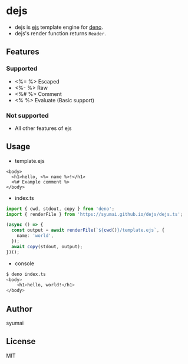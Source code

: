# dejs

- dejs is [ejs](https://ejs.co) template engine for [deno](https://github.com/denoland/deno).
- dejs's render function returns `Reader`.

## Features

### Supported

- <%= %> Escaped
- <%- %> Raw
- <%# %> Comment
- <% %> Evaluate (Basic support)

### Not supported

- All other features of ejs

## Usage

- template.ejs

```ejs
<body>
  <h1>hello, <%= name %>!</h1>
  <%# Example comment %>
</body>
```

- index.ts

```ts
import { cwd, stdout, copy } from 'deno';
import { renderFile } from 'https://syumai.github.io/dejs/dejs.ts';

(async () => {
  const output = await renderFile(`${cwd()}/template.ejs`, {
    name: 'world',
  });
  await copy(stdout, output);
})();
```

- console

```sh
$ deno index.ts
<body>
    <h1>hello, world!</h1>
</body>
```

## Author

syumai

## License

MIT

